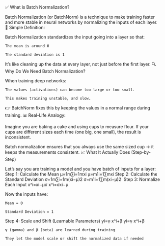 
✅ What is Batch Normalization?

Batch Normalization (or BatchNorm) is a technique to make training faster and more stable in neural networks by normalizing the inputs of each layer.
🧠 Simple Definition:

Batch Normalization standardizes the input going into a layer so that:

    The mean is around 0

    The standard deviation is 1

It’s like cleaning up the data at every layer, not just before the first layer.
🔍 Why Do We Need Batch Normalization?

When training deep networks:

    The values (activations) can become too large or too small.

    This makes training unstable, and slow.

👉 BatchNorm fixes this by keeping the values in a normal range during training.
📊 Real-Life Analogy:

Imagine you are baking a cake and using cups to measure flour. If your cups are different sizes each time (one big, one small), the result is inconsistent.

Batch normalization ensures that you always use the same sized cup → it keeps the measurements consistent.
📈 What It Actually Does (Step-by-Step)

Let’s say you are training a model and you have batch of inputs for a layer:
Step 1: Calculate the Mean
μ=1m∑i=1mxi
μ=m1​i=1∑m​xi​
Step 2: Calculate the Standard Deviation
σ=1m∑i=1m(xi−μ)2
σ=m1​i=1∑m​(xi​−μ)2
​
Step 3: Normalize Each Input
x^i=xi−μσ
x^i​=σxi​−μ​

Now the inputs have:

    Mean = 0

    Standard Deviation = 1

Step 4: Scale and Shift (Learnable Parameters)
yi=γ⋅x^i+β
yi​=γ⋅x^i​+β

    γ (gamma) and β (beta) are learned during training

    They let the model scale or shift the normalized data if needed